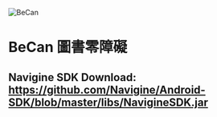 ![BeCan](https://img.shields.io/badge/latest%20ver-v2.1.0-brightgreen.svg)
# BeCan 圖書零障礙
## Navigine SDK Download: https://github.com/Navigine/Android-SDK/blob/master/libs/NavigineSDK.jar
